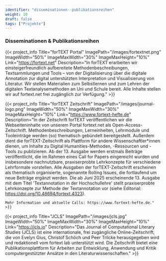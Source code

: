 ```yaml
---
identifier: "disseminationen--publikationsreihen"
weight: 10
draft: false
tags: ["Projekte"]
---
```


### Disseminationen & Publikationsreihen

{{< project_info
    Title="forTEXT Portal"
    ImagePath="/images/fortextnet.png"
    ImageWidth="50%"
    ImageMaxWidth="30%"
    ImageMaxHeight="10%"
    Link="https://fortext.net"
    Description="In forTEXT erarbeiten wir einsteigerfreundlich aufbereitete Methodenbeschreibungen, Textsammlungen und Tools – von der Digitalisierung über die digitale Annotation zur digital unterstützten Interpretation und Visualisierung von Literatur. Wir stellen Materialien zum Selbstlernen und zum Lehren der digitalen Textanalysemethoden an Uni und Schule bereit. Alle Inhalte stellen wir auf fortext.net frei zugänglich zur Verfügung." >}}


{{< project_info
    Title="forTEXT Zeitschrift"
    ImagePath="/images/journal-logo.png"
    ImageWidth="50%"
    ImageMaxWidth="30%"
    ImageMaxHeight="10%"
    Link="https://www.fortext-hefte.de"
    Description="In der Zeitschrift forTEXT veröffentlichen wir die Webseiteninhalte von unserem Portal fortext.net als Open-Access-Zeitschrift. Methodenbeschreibungen, Lerneinheiten, Lehrmodule und Tooleinträge werden (so) thematisch gebündelt bereitgestellt. Außerdem dient die forTEXT-Zeitschrift als Plattform für andere Wissenschaftler\*innen dienen, um Inhalte zu Digital Humanities-Methoden, -Ressourcen und -Tools zu publizieren.
    Ab der 13. Ausgabe werden erstmals Beiträge veröffentlicht, die im Rahmen eines Call for Papers eingereicht wurden und insbesondere nachnutzbare, praxiserprobte Lehrkonzepte für verschiedene Lehrformate vorstellen.
    Alle Ausgaben der forTEXT-Zeitschrift erscheinen als thematisch organisierte, sogenannte Rolling Issues, die fortlaufend um neue Beiträge ergänzt werden.
    Die ab Juni 2025 erscheinende 13. Ausgabe mit dem Titel 'Textannotation in der Hochschullehre' stellt praxiserprobte Lehrkonzepte zur Methode der Textannotation vor (siehe Editorial: https://doi.org/10.48694/fortext.4323).

    Mehr Information und aktuelle Calls: https://www.fortext-hefte.de." >}}





{{< project_info
    Title="JCLS"
    ImagePath="/images/jcls.jpg"
    ImageWidth="50%"
    ImageMaxWidth="30%"
    ImageMaxHeight="10%"
    Link="https://jcls.io"
    Description="Das Journal of Computational Literary Studies (JCLS) ist eine internationale, frei zugängliche Online-Zeitschrift, die von Evelyn Gius, Christof Schöch und Peer Trilcke herausgegeben wird und redaktionell vom fortext lab unterstützt wird. Die Zeitschrift bietet eine Publikationsplattform für Arbeiten zur Entwicklung, Anwendung und Kritik computergestützter Ansätze in den Literaturwissenschaften." >}}



</br>
</br>
</br>
</br>
